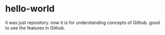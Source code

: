 # hello-world
it was just repository. now it is for understanding concepts of Github.
good to see the features in Github.


